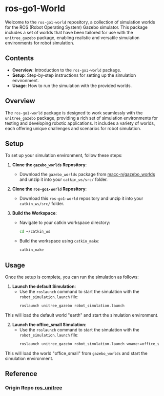 
# ros-go1-World

Welcome to the `ros-go1-world` repository, a collection of simulation worlds for the ROS (Robot Operating System) Gazebo simulator. This package includes a set of worlds that have been tailored for use with the `unitree_gazebo` package, enabling realistic and versatile simulation environments for robot simulation.

## Contents

- **Overview**: Introduction to the `ros-go1-world` package.
- **Setup**: Step-by-step instructions for setting up the simulation environment.
- **Usage**: How to run the simulation with the provided worlds.

## Overview

The `ros-go1-world` package is designed to work seamlessly with the `unitree_gazebo` package, providing a rich set of simulation environments for testing and developing robotic applications. It includes a variety of worlds, each offering unique challenges and scenarios for robot simulation.

## Setup

To set up your simulation environment, follow these steps:

1. **Clone the `gazebo_worlds` Repository**:
   - Download the `gazebo_worlds` package from [macc-n/gazebo_worlds](https://github.com/macc-n/gazebo_worlds) and unzip it into your `catkin_ws/src/` folder.

2. **Clone the `ros-go1-world` Repository**:
   - Download this `ros-go1-world` repository and unzip it into your `catkin_ws/src/` folder.

3. **Build the Workspace**:
   - Navigate to your catkin workspace directory:
     ```bash
     cd ~/catkin_ws
     ```
   - Build the workspace using `catkin_make`:
     ```bash
     catkin_make
     ```

## Usage

Once the setup is complete, you can run the simulation as follows:

1. **Launch the default Simulation**:
   - Use the `roslaunch` command to start the simulation with the `robot_simulation.launch` file:
     ```bash
     roslaunch unitree_gazebo robot_simulation.launch
     ```

This will load the default world "earth" and start the simulation environment.

2. **Launch the office_small Simulation**:
   - Use the `roslaunch` command to start the simulation with the `robot_simulation.launch` file:
     ```bash
     roslaunch unitree_gazebo robot_simulation.launch wname:=office_small
     ```

This will load the world "office_small" from `gazebo_worlds` and start the simulation environment.

## Reference
### Origin Repo [ros_unitree](https://github.com/macc-n/ros_unitree)